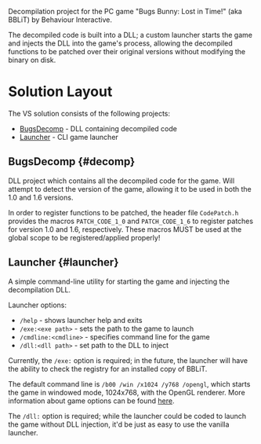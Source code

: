 
Decompilation project for the PC game "Bugs Bunny: Lost in Time!" (aka BBLiT)
by Behaviour Interactive.

The decompiled code is built into a DLL; a custom launcher starts the game and
injects the DLL into the game's process, allowing the decompiled functions to be
patched over their original versions without modifying the binary on disk.

# Solution Layout

The VS solution consists of the following projects:
- [BugsDecomp](#decomp) - DLL containing decompiled code
- [Launcher](#launcher) - CLI game launcher

## BugsDecomp {#decomp}

DLL project which contains all the decompiled code for the game. Will attempt to
detect the version of the game, allowing it to be used in both the 1.0 and 1.6
versions.

In order to register functions to be patched, the header file `CodePatch.h`
provides the macros `PATCH_CODE_1_0` and `PATCH_CODE_1_6` to register patches
for version 1.0 and 1.6, respectively. These macros MUST be used at the global
scope to be registered/applied properly!

## Launcher {#launcher}

A simple command-line utility for starting the game and injecting the
decompilation DLL.

Launcher options:
- `/help` - shows launcher help and exits
- `/exe:<exe path>` - sets the path to the game to launch
- `/cmdline:<cmdline>` - specifies command line for the game
- `/dll:<dll path>` - set path to the DLL to inject

Currently, the `/exe:` option is required; in the future, the launcher will have
the ability to check the registry for an installed copy of BBLiT.

The default command line is `/b00 /win /x1024 /y768 /opengl`, which starts the
game in windowed mode, 1024x768, with the OpenGL renderer. More information
about game options can be found [here](doc\internals.md#options).

The `/dll:` option is required; while the launcher could be coded to launch the
game without DLL injection, it'd be just as easy to use the vanilla launcher.
